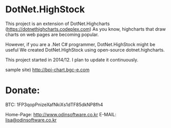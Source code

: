 DotNet.HighStock
================
This project is an extension of DotNet.Highcharts (https://dotnethighcharts.codeplex.com)
As you know, highcharts that draw charts on web pages are becoming popular.

However, if you are a .Net C# programmer, DotNet.HighStock might be useful
We created DotNet.HighStock using open-source dotnet.highcharts.

This project started in 2014/12.
I plan to update it continuously.

sample site) http://bpi-chart.bgc-e.com

Donate:
======

BTC: 1FP3qopPnizeXafNkiXs1dTF85dkNP8fh4

Home-Page: http://www.odinsoftware.co.kr
E-MAIL: lisa@odinsoftware.co.kr